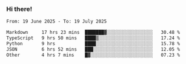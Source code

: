 ### Hi there!

<!--START_SECTION:waka-->

```txt
From: 19 June 2025 - To: 19 July 2025

Markdown     17 hrs 23 mins  ███████▓░░░░░░░░░░░░░░░░░   30.48 %
TypeScript   9 hrs 50 mins   ████▒░░░░░░░░░░░░░░░░░░░░   17.24 %
Python       9 hrs           ████░░░░░░░░░░░░░░░░░░░░░   15.78 %
JSON         6 hrs 52 mins   ███░░░░░░░░░░░░░░░░░░░░░░   12.05 %
Other        4 hrs 7 mins    █▓░░░░░░░░░░░░░░░░░░░░░░░   07.23 %
```

<!--END_SECTION:waka-->
